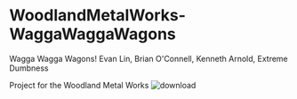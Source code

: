 # WoodlandMetalWorks-WaggaWaggaWagons

Wagga Wagga Wagons! Evan Lin, Brian O'Connell, Kenneth Arnold, Extreme Dumbness

Project for the Woodland Metal Works
![download](https://user-images.githubusercontent.com/70862234/193828723-a69816df-fa6b-4290-a484-1aba45e5f933.jpg)

